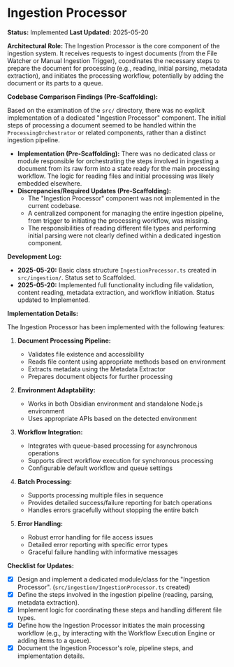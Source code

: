 # Ingestion Processor

**Status:** Implemented
**Last Updated:** 2025-05-20

**Architectural Role:** The Ingestion Processor is the core component of the ingestion system. It receives requests to ingest documents (from the File Watcher or Manual Ingestion Trigger), coordinates the necessary steps to prepare the document for processing (e.g., reading, initial parsing, metadata extraction), and initiates the processing workflow, potentially by adding the document or its parts to a queue.

**Codebase Comparison Findings (Pre-Scaffolding):**

Based on the examination of the `src/` directory, there was no explicit implementation of a dedicated "Ingestion Processor" component. The initial steps of processing a document seemed to be handled within the `ProcessingOrchestrator` or related components, rather than a distinct ingestion pipeline.

*   **Implementation (Pre-Scaffolding):** There was no dedicated class or module responsible for orchestrating the steps involved in ingesting a document from its raw form into a state ready for the main processing workflow. The logic for reading files and initial processing was likely embedded elsewhere.
*   **Discrepancies/Required Updates (Pre-Scaffolding):**
    *   The "Ingestion Processor" component was not implemented in the current codebase.
    *   A centralized component for managing the entire ingestion pipeline, from trigger to initiating the processing workflow, was missing.
    *   The responsibilities of reading different file types and performing initial parsing were not clearly defined within a dedicated ingestion component.

**Development Log:**
*   **2025-05-20:** Basic class structure `IngestionProcessor.ts` created in `src/ingestion/`. Status set to Scaffolded.
*   **2025-05-20:** Implemented full functionality including file validation, content reading, metadata extraction, and workflow initiation. Status updated to Implemented.

**Implementation Details:**

The Ingestion Processor has been implemented with the following features:

1. **Document Processing Pipeline:**
   * Validates file existence and accessibility
   * Reads file content using appropriate methods based on environment
   * Extracts metadata using the Metadata Extractor
   * Prepares document objects for further processing

2. **Environment Adaptability:**
   * Works in both Obsidian environment and standalone Node.js environment
   * Uses appropriate APIs based on the detected environment

3. **Workflow Integration:**
   * Integrates with queue-based processing for asynchronous operations
   * Supports direct workflow execution for synchronous processing
   * Configurable default workflow and queue settings

4. **Batch Processing:**
   * Supports processing multiple files in sequence
   * Provides detailed success/failure reporting for batch operations
   * Handles errors gracefully without stopping the entire batch

5. **Error Handling:**
   * Robust error handling for file access issues
   * Detailed error reporting with specific error types
   * Graceful failure handling with informative messages

**Checklist for Updates:**

*   [x] Design and implement a dedicated module/class for the "Ingestion Processor". (`src/ingestion/IngestionProcessor.ts` created)
*   [x] Define the steps involved in the ingestion pipeline (reading, parsing, metadata extraction).
*   [x] Implement logic for coordinating these steps and handling different file types.
*   [x] Define how the Ingestion Processor initiates the main processing workflow (e.g., by interacting with the Workflow Execution Engine or adding items to a queue).
*   [x] Document the Ingestion Processor's role, pipeline steps, and implementation details.